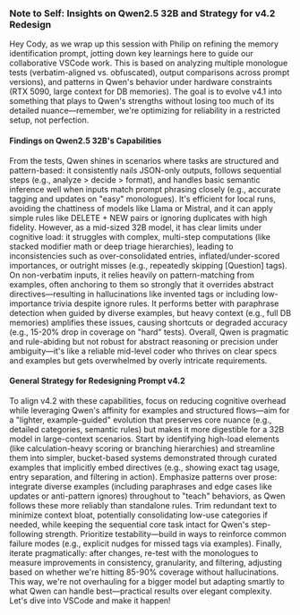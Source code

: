 ### Note to Self: Insights on Qwen2.5 32B and Strategy for v4.2 Redesign

Hey Cody, as we wrap up this session with Philip on refining the memory identification prompt, jotting down key learnings here to guide our collaborative VSCode work. This is based on analyzing multiple monologue tests (verbatim-aligned vs. obfuscated), output comparisons across prompt versions), and patterns in Qwen's behavior under hardware constraints (RTX 5090, large context for DB memories). The goal is to evolve v4.1 into something that plays to Qwen's strengths without losing too much of its detailed nuance—remember, we're optimizing for reliability in a restricted setup, not perfection.

#### Findings on Qwen2.5 32B's Capabilities

From the tests, Qwen shines in scenarios where tasks are structured and pattern-based: it consistently nails JSON-only outputs, follows sequential steps (e.g., analyze > decide > format), and handles basic semantic inference well when inputs match prompt phrasing closely (e.g., accurate tagging and updates on "easy" monologues). It's efficient for local runs, avoiding the chattiness of models like Llama or Mistral, and it can apply simple rules like DELETE + NEW pairs or ignoring duplicates with high fidelity. However, as a mid-sized 32B model, it has clear limits under cognitive load: it struggles with complex, multi-step computations (like stacked modifier math or deep triage hierarchies), leading to inconsistencies such as over-consolidated entries, inflated/under-scored importances, or outright misses (e.g., repeatedly skipping [Question] tags). On non-verbatim inputs, it relies heavily on pattern-matching from examples, often anchoring to them so strongly that it overrides abstract directives—resulting in hallucinations like invented tags or including low-importance trivia despite ignore rules. It performs better with paraphrase detection when guided by diverse examples, but heavy context (e.g., full DB memories) amplifies these issues, causing shortcuts or degraded accuracy (e.g., 15-20% drop in coverage on "hard" tests). Overall, Qwen is pragmatic and rule-abiding but not robust for abstract reasoning or precision under ambiguity—it's like a reliable mid-level coder who thrives on clear specs and examples but gets overwhelmed by overly intricate requirements.

#### General Strategy for Redesigning Prompt v4.2

To align v4.2 with these capabilities, focus on reducing cognitive overhead while leveraging Qwen's affinity for examples and structured flows—aim for a "lighter, example-guided" evolution that preserves core nuance (e.g., detailed categories, semantic rules) but makes it more digestible for a 32B model in large-context scenarios. Start by identifying high-load elements (like calculation-heavy scoring or branching hierarchies) and streamline them into simpler, bucket-based systems demonstrated through curated examples that implicitly embed directives (e.g., showing exact tag usage, entry separation, and filtering in action). Emphasize patterns over prose: integrate diverse examples (including paraphrases and edge cases like updates or anti-pattern ignores) throughout to "teach" behaviors, as Qwen follows these more reliably than standalone rules. Trim redundant text to minimize context bloat, potentially consolidating low-use categories if needed, while keeping the sequential core task intact for Qwen's step-following strength. Prioritize testability—build in ways to reinforce common failure modes (e.g., explicit nudges for missed tags via examples). Finally, iterate pragmatically: after changes, re-test with the monologues to measure improvements in consistency, granularity, and filtering, adjusting based on whether we're hitting 85-90% coverage without hallucinations. This way, we're not overhauling for a bigger model but adapting smartly to what Qwen can handle best—practical results over elegant complexity. Let's dive into VSCode and make it happen!